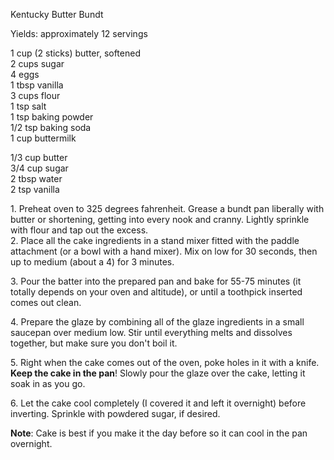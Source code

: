 
Kentucky Butter Bundt
  
Yields: approximately 12 servings   
    
1 cup (2 sticks) butter, softened  
2 cups sugar  
4 eggs  
1 tbsp vanilla  
3 cups flour  
1 tsp salt  
1 tsp baking powder  
1/2 tsp baking soda  
1 cup buttermilk  
    
1/3 cup butter  
3/4 cup sugar  
2 tbsp water  
2 tsp vanilla  
    
	
1\. Preheat oven to 325 degrees fahrenheit. Grease a bundt pan liberally with butter or shortening, getting into every nook and cranny. Lightly sprinkle with flour and tap out the excess.  
2\. Place all the cake ingredients in a stand mixer fitted with the paddle attachment (or a bowl with a hand mixer). Mix on low for 30 seconds, then up to medium (about a 4) for 3 minutes.   
    
3\. Pour the batter into the prepared pan and bake for 55-75 minutes (it totally depends on your oven and altitude), or until a toothpick inserted comes out clean.   
    
4\. Prepare the glaze by combining all of the glaze ingredients in a small saucepan over medium low. Stir until everything melts and dissolves together, but make sure you don't boil it.   
    
5\. Right when the cake comes out of the oven, poke holes in it with a knife. **Keep the cake in the pan**! Slowly pour the glaze over the cake, letting it soak in as you go.   
    
6\. Let the cake cool completely (I covered it and left it overnight) before inverting. Sprinkle with powdered sugar, if desired.   
    
**Note**: Cake is best if you make it the day before so it can cool in the pan overnight.   
    